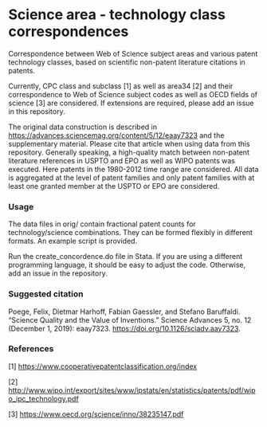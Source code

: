 # Science area - technology class correspondences
Correspondence between Web of Science subject areas and various patent technology classes, based on scientific non-patent literature citations in patents.

Currently, CPC class and subclass [1] as well as area34 [2] and their correspondence to Web of Science subject codes as well as OECD fields of science [3] are considered. If extensions are required, please add an issue in this repository.

The original data construction is described in https://advances.sciencemag.org/content/5/12/eaay7323 and the supplementary material. Please cite that article when using data from this repository. Generally speaking, a high-quality match between non-patent literature references in USPTO and EPO as well as WIPO patents was executed. Here patents in the 1980-2012 time range are considered. All data is aggregated at the level of patent families and only patent families with at least one granted member at the USPTO or EPO are considered.

### Usage

The data files in orig/ contain fractional patent counts for technology/science combinations. They can be formed flexibly in different formats. An example script is provided. 

Run the create_concordence.do file in Stata. If you are using a different programming language, it should be easy to adjust the code. Otherwise, add an issue in the repository.

### Suggested citation

Poege, Felix, Dietmar Harhoff, Fabian Gaessler, and Stefano Baruffaldi. “Science Quality and the Value of Inventions.” Science Advances 5, no. 12 (December 1, 2019): eaay7323. https://doi.org/10.1126/sciadv.aay7323.

### References

[1] https://www.cooperativepatentclassification.org/index

[2] http://www.wipo.int/export/sites/www/ipstats/en/statistics/patents/pdf/wipo_ipc_technology.pdf

[3] https://www.oecd.org/science/inno/38235147.pdf
